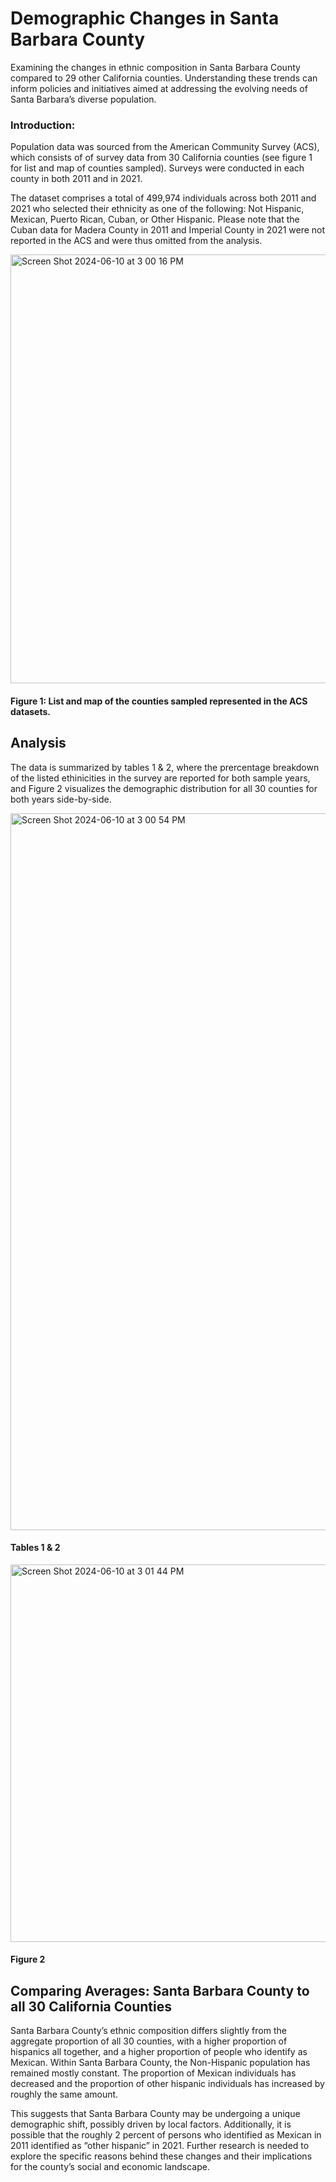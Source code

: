  # Demographic Changes in Santa Barbara County


Examining the changes in ethnic composition in Santa Barbara County compared to 29 other California counties.
Understanding these trends can inform policies and initiatives aimed at addressing the evolving needs of Santa Barbara’s diverse population.


### Introduction:

Population data was sourced from the American Community Survey (ACS), which consists of of survey data from 30 California counties (see figure 1 for list and map of counties sampled). Surveys were conducted in each county in both 2011 and in 2021. 

The dataset comprises a total of 499,974 individuals across both 2011 and 2021 who selected their ethnicity as one of the following: Not Hispanic, Mexican, Puerto Rican, Cuban, or Other Hispanic. Please note that the Cuban data for Madera County in 2011 and Imperial County in 2021 were not reported in the ACS and were thus omitted from the analysis.


<img width="686" alt="Screen Shot 2024-06-10 at 3 00 16 PM" src="https://github.com/camilledamore/Santa-Barbara-Demographic-Changes/assets/157072047/f092f61f-a130-4434-a917-1da5033ed885">

#### Figure 1:  List and map of the counties sampled represented in the ACS datasets. 



## Analysis 

The data is summarized by tables 1 & 2, where the prercentage breakdown of the listed ethinicities in the survey are reported for both sample years, and Figure 2 visualizes the demographic distribution for all 30 counties for both years side-by-side.

<img width="1147" alt="Screen Shot 2024-06-10 at 3 00 54 PM" src="https://github.com/camilledamore/Santa-Barbara-Demographic-Changes/assets/157072047/3dca64a9-37cd-4a54-8007-5d6b38e24bea">

#### Tables 1 & 2



<img width="604" alt="Screen Shot 2024-06-10 at 3 01 44 PM" src="https://github.com/camilledamore/Santa-Barbara-Demographic-Changes/assets/157072047/45f408da-52e7-4245-83f5-5818261a5e57">

#### Figure 2


## Comparing Averages: Santa Barbara County to all 30 California Counties

Santa Barbara County’s ethnic composition differs slightly from the aggregate proportion of all 30 counties, with a higher proportion of hispanics all together, and a higher proportion of people who identify as Mexican. Within Santa Barbara County, the Non-Hispanic population has remained mostly constant. The proportion of Mexican individuals has decreased and the proportion of other hispanic individuals has increased by roughly the same amount.

This suggests that Santa Barbara County may be undergoing a unique demographic shift, possibly driven by local factors. Additionally, it is possible that the roughly 2 percent of persons who identified as Mexican in 2011 identified as “other hispanic” in 2021. Further research is needed to explore the specific reasons behind these changes and their implications for the county’s social and economic landscape.

